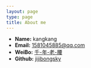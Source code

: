 ```yaml
---
layout: page
type: page
title: About me
---
```


 * **Name:** kangkang
 * **Email:** [1581045885@qq.com](mailto:1581045885@qq.com)
 * **WeiBo:** [千-年-老-腰](http://www.weibo.com/u/3180166993)
 * **Github:** [jijibongsky](https://github.com/jijibongsky)

